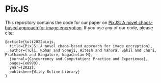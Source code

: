 # PixJS

This repository contains the code for our paper on [PixJS: A novel chaos-based approach for image encryption](https://doi.org/10.1002/cpe.6990). If you use any of our code, please cite:

```
@article{tuli2022pixjs,
  title={PixJS: A novel chaos-based approach for image encryption},
  author={Tuli, Rohan and Soneji, Hitesh and Vahora, Sahil and Churi, Prathamesh and Bangalore, Nagachetan M},
  journal={Concurrency and Computation: Practice and Experience},
  pages={e6990},
  year={2022},
  publisher={Wiley Online Library}
}
```
